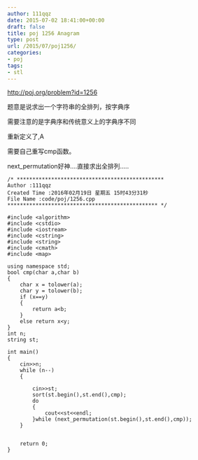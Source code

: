 ```yaml
---
author: 111qqz
date: 2015-07-02 18:41:00+00:00
draft: false
title: poj 1256 Anagram
type: post
url: /2015/07/poj1256/
categories:
- poj
tags:
- stl
---
```


http://poj.org/problem?id=1256




题意是说求出一个字符串的全排列，按字典序




需要注意的是字典序和传统意义上的字典序不同




重新定义了,A


需要自己重写cmp函数。




next_permutation好神....直接求出全排列.....



 

    
    /* ***********************************************
    Author :111qqz
    Created Time :2016年02月19日 星期五 15时43分31秒
    File Name :code/poj/1256.cpp
    ************************************************ */
    
    #include <algorithm>
    #include <cstdio>
    #include <iostream>
    #include <cstring>
    #include <string>
    #include <cmath>
    #include <map>
    
    using namespace std;
    bool cmp(char a,char b)
    {
        char x = tolower(a);
        char y = tolower(b);
        if (x==y)
        {
            return a<b;
        }
        else return x<y;
    }
    int n;
    string st;
    
    int main()
    {
        cin>>n;
        while (n--)
        {
    
            cin>>st;
            sort(st.begin(),st.end(),cmp);
            do
            {
                cout<<st<<endl;
            }while (next_permutation(st.begin(),st.end(),cmp));
        }
    
    
    	return 0;
    }
    
    



